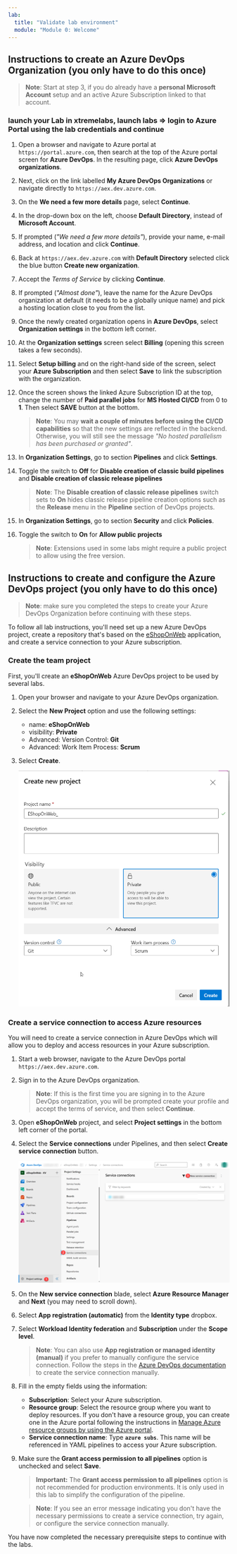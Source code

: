 ```yaml
---
lab:
  title: "Validate lab environment"
  module: "Module 0: Welcome"
---
```



## Instructions to create an Azure DevOps Organization (you only have to do this once)

> **Note**: Start at step 3, if you do already have a **personal Microsoft Account** setup and an active Azure Subscription linked to that account.

### launch your Lab in xtremelabs, launch labs => login to Azure Portal using the lab credentials and continue

1. Open a browser and navigate to Azure portal at `https://portal.azure.com`, then search at the top of the Azure portal screen for **Azure DevOps**. In the resulting page, click **Azure DevOps organizations**.

1. Next, click on the link labelled **My Azure DevOps Organizations** or navigate directly to `https://aex.dev.azure.com`.

1. On the **We need a few more details** page, select **Continue**.

1. In the drop-down box on the left, choose **Default Directory**, instead of **Microsoft Account**.

1. If prompted (_"We need a few more details"_), provide your name, e-mail address, and location and click **Continue**.

1. Back at `https://aex.dev.azure.com` with **Default Directory** selected click the blue button **Create new organization**.

1. Accept the _Terms of Service_ by clicking **Continue**.

1. If prompted (_"Almost done"_), leave the name for the Azure DevOps organization at default (it needs to be a globally unique name) and pick a hosting location close to you from the list.

1. Once the newly created organization opens in **Azure DevOps**, select **Organization settings** in the bottom left corner.

1. At the **Organization settings** screen select **Billing** (opening this screen takes a few seconds).

1. Select **Setup billing** and on the right-hand side of the screen, select your **Azure Subscription** and then select **Save** to link the subscription with the organization.

1. Once the screen shows the linked Azure Subscription ID at the top, change the number of **Paid parallel jobs** for **MS Hosted CI/CD** from 0 to **1**. Then select **SAVE** button at the bottom.

   > **Note**: You may **wait a couple of minutes before using the CI/CD capabilities** so that the new settings are reflected in the backend. Otherwise, you will still see the message _"No hosted parallelism has been purchased or granted"_.

1. In **Organization Settings**, go to section **Pipelines** and click **Settings**.

1. Toggle the switch to **Off** for **Disable creation of classic build pipelines** and **Disable creation of classic release pipelines**

   > **Note**: The **Disable creation of classic release pipelines** switch sets to **On** hides classic release pipeline creation options such as the **Release** menu in the **Pipeline** section of DevOps projects.

1. In **Organization Settings**, go to section **Security** and click **Policies**.

1. Toggle the switch to **On** for **Allow public projects**

   > **Note**: Extensions used in some labs might require a public project to allow using the free version.

## Instructions to create and configure the Azure DevOps project (you only have to do this once)

> **Note**: make sure you completed the steps to create your Azure DevOps Organization before continuing with these steps.

To follow all lab instructions, you'll need set up a new Azure DevOps project, create a repository that's based on the [eShopOnWeb](https://github.com/MicrosoftLearning/eShopOnWeb) application, and create a service connection to your Azure subscription.

### Create the team project

First, you'll create an **eShopOnWeb** Azure DevOps project to be used by several labs.

1. Open your browser and navigate to your Azure DevOps organization.

1. Select the **New Project** option and use the following settings:

   - name: **eShopOnWeb**
   - visibility: **Private**
   - Advanced: Version Control: **Git**
   - Advanced: Work Item Process: **Scrum**

1. Select **Create**.

   ![Screenshot of the create new project panel.](images/create-project.png)


### Create a service connection to access Azure resources

You will need to create a service connection in Azure DevOps which will allow you to deploy and access resources in your Azure subscription.

1. Start a web browser, navigate to the Azure DevOps portal `https://aex.dev.azure.com`.

1. Sign in to the Azure DevOps organization.

   > **Note**: If this is the first time you are signing in to the Azure DevOps organization, you will be prompted create your profile and accept the terms of service, and then select **Continue**.

1. Open **eShopOnWeb** project, and select **Project settings** in the bottom left corner of the portal.

1. Select the **Service connections** under Pipelines, and then select **Create service connection** button.

   ![Screenshot of the new service connection creation button.](images/new-service-connection.png)

1. On the **New service connection** blade, select **Azure Resource Manager** and **Next** (you may need to scroll down).

1. Select **App registration (automatic)** from the **Identity type** dropbox.

1. Select **Workload Identity federation** and **Subscription** under the **Scope level**.

   > **Note**: You can also use **App registration or managed identity (manual)** if you prefer to manually configure the service connection. Follow the steps in the [Azure DevOps documentation](https://learn.microsoft.com/azure/devops/pipelines/library/connect-to-azure) to create the service connection manually.

1. Fill in the empty fields using the information:

   - **Subscription**: Select your Azure subscription.
   - **Resource group**: Select the resource group where you want to deploy resources. If you don't have a resource group, you can create one in the Azure portal following the instructions in [Manage Azure resource groups by using the Azure portal](https://learn.microsoft.com/azure/azure-resource-manager/management/manage-resource-groups-portal).
   - **Service connection name**: Type **`azure subs`**. This name will be referenced in YAML pipelines to access your Azure subscription.

1. Make sure the **Grant access permission to all pipelines** option is unchecked and select **Save**.

   > **Important:** The **Grant access permission to all pipelines** option is not recommended for production environments. It is only used in this lab to simplify the configuration of the pipeline.

   > **Note**: If you see an error message indicating you don't have the necessary permissions to create a service connection, try again, or configure the service connection manually.

You have now completed the necessary prerequisite steps to continue with the labs.
